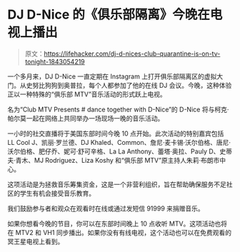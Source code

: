 # DJ D-Nice 的《俱乐部隔离》今晚在电视上播出

> 原文：<https://lifehacker.com/dj-d-nices-club-quarantine-is-on-tv-tonight-1843054219>

一个多月来，DJ D-Nice 一直定期在 Instagram 上打开俱乐部隔离区的虚拟大门。从史努比狗狗到奥普拉，每个人都参加了他的在线 DJ 会议。今晚，这种体验正以一种特殊的“俱乐部 MTV”音乐活动的形式跃上电视。



名为“Club MTV Presents # dance together with D-Nice”的 D-Nice 将与柯克·帕尔莫一起在网络上共同举办一场现场一晚的音乐活动。

一小时的社交直播将于美国东部时间今晚 10 点开始。此次活动的特别嘉宾包括 LL Cool J、凯丽·罗兰德、DJ Khaled、Common、詹尼·麦卡锡·沃尔伯格、唐尼·沃尔伯格、肥仔乔、妮可·舒可辛格、La La Anthony、蕾塔·奥拉、Pauly D、史蒂夫·青木、MJ Rodriguez、Liza Koshy 和“俱乐部 MTV”原主持人朱莉·布朗市中心。

这项活动是为拯救音乐筹集资金，这是一个非营利组织，旨在帮助确保服务不足社区的学生有机会接受音乐教育。

我们鼓励参与者和观众在观看时在线或通过发短信 91999 来捐赠音乐。

如果你想看今晚的节目，你可以在东部时间晚上 10 点收听 MTV。这项活动也将在 MTV2 和 VH1 同步播出。如果你没有有线电视，这个活动也可以在免费观看的冥王星电视上看到。